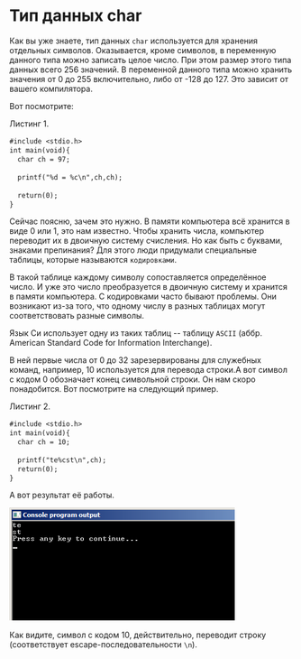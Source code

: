 # Тип данных char

Как вы уже знаете, тип данных `char` используется для хранения отдельных символов. Оказывается, кроме символов, в переменную данного типа можно записать целое число. При этом размер этого типа данных всего 256 значений. В переменной данного типа можно хранить значения от 0 до 255 включительно, либо от -128 до 127. Это зависит от вашего компилятора.

Вот посмотрите:

Листинг 1.

```
#include <stdio.h>
int main(void){
  char ch = 97;

  printf("%d = %c\n",ch,ch);

  return(0);
}
```

Сейчас поясню, зачем это нужно. В памяти компьютера всё хранится в виде 0 или 1, это нам известно. Чтобы хранить числа, компьютер переводит их в двоичную систему счисления. Но как быть с буквами, знаками препинания? Для этого люди придумали специальные таблицы, которые называются `кодировками`.

В такой таблице каждому символу сопоставляется определённое число. И уже это число преобразуется в двоичную систему и хранится в памяти компьютера. С кодировками часто бывают проблемы. Они возникают из-за того, что одному числу в разных таблицах могут соответствовать разные символы.

Язык Си использует одну из таких таблиц -- таблицу `ASCII` (аббр. American Standard Code for Information Interchange).

В ней первые числа от 0 до 32 зарезервированы для служебных команд, например, 10 используется для перевода строки.А вот символ с кодом 0 обозначает конец символьной строки. Он нам скоро понадобится.
Вот посмотрите на следующий пример.

Листинг 2.

```
#include <stdio.h>
int main(void){
  char ch = 10;

  printf("te%cst\n",ch);
  return(0);
}
```

А вот результат её работы.

![Пример вывода служебного символа на экран](./sluzhebnie_simvoly.png)

Как видите, символ с кодом 10, действительно, переводит строку (соответствует escape-последовательности `\n`).